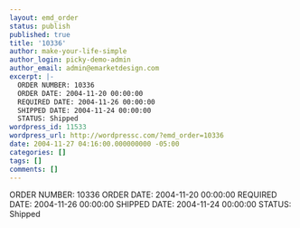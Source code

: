 ```yaml
---
layout: emd_order
status: publish
published: true
title: '10336'
author: make-your-life-simple
author_login: picky-demo-admin
author_email: admin@emarketdesign.com
excerpt: |-
  ORDER NUMBER: 10336
  ORDER DATE: 2004-11-20 00:00:00
  REQUIRED DATE: 2004-11-26 00:00:00
  SHIPPED DATE: 2004-11-24 00:00:00
  STATUS: Shipped
wordpress_id: 11533
wordpress_url: http://wordpressc.com/?emd_order=10336
date: 2004-11-27 04:16:00.000000000 -05:00
categories: []
tags: []
comments: []
---
```

ORDER NUMBER: 10336
ORDER DATE: 2004-11-20 00:00:00
REQUIRED DATE: 2004-11-26 00:00:00
SHIPPED DATE: 2004-11-24 00:00:00
STATUS: Shipped
